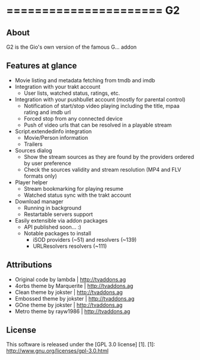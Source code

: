 ======================
G2
======================

About
-----
G2 is the Gio's own version of the famous G... addon

Features at glance
------------------
- Movie listing and metadata fetching from tmdb and imdb
- Integration with your trakt account
  - User lists, watched status, ratings, etc.
- Integration with your pushbullet account (mostly for parental control)
  - Notification of start/stop video playing including the title, mpaa rating and imdb url
  - Forced stop from any connected device
  - Push of video urls that can be resolved in a playable stream
- Script.extendedinfo integration
  - Movie/Person information
  - Trailers
- Sources dialog
  - Show the stream sources as they are found by the providers ordered by user preference
  - Check the sources validity and stream resolution (MP4 and FLV formats only)
- Player helper
  - Stream bookmarking for playing resume
  - Watched status sync with the trakt account
- Download manager
  - Running in background
  - Restartable servers support
- Easily extensible via addon packages
  - API published soon... :)
  - Notable packages to install
    - iSOD providers (~51) and resolvers (~139)
    - URLResolvers resolvers (~111)

Attributions
---------------------
- Original code by lambda | http://tvaddons.ag
- 4orbs theme by Marquerite | http://tvaddons.ag
- Clean theme by jokster | http://tvaddons.ag
- Embossed theme by jokster | http://tvaddons.ag
- GOne theme by jokster | http://tvaddons.ag
- Metro theme by rayw1986 | http://tvaddons.ag

License
-------
This software is released under the [GPL 3.0 license] [1].
[1]: http://www.gnu.org/licenses/gpl-3.0.html
